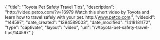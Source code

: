 {
    "title": "Toyota Pet Safety Travel Tips",
    "description": "http:\/\/video.petco.com\/?v=16979 Watch this short video by Toyota and learn how to travel safely with your pet. http:\/\/www.petco.com.",
    "videoid": "144597",
    "date_created": "1394589003",
    "date_modified": "1418181172",
    "type": "captivate",
    "layout": "video",
    "url": "\/v\/toyota-pet-safety-travel-tips\/144597"
}